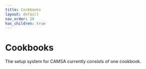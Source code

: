 ```yaml
---
title: Cookbooks
layout: default
nav_order: 20
has_children: true
---
```


# Cookbooks

The setup system for CAMSA currently consists of one cookbook.